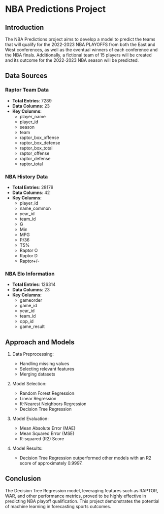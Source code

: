 # NBA Predictions Project

## Introduction

The NBA Predictions project aims to develop a model to predict the teams that will qualify for the 2022-2023 NBA PLAYOFFS from both the East and West conferences, as well as the eventual winners of each conference and the NBA finals. Additionally, a fictional team of 15 players will be created and its outcome for the 2022-2023 NBA season will be predicted.

## Data Sources

### Raptor Team Data
- **Total Entries**: 7289
- **Data Columns**: 23
- **Key Columns**:
  - player_name
  - player_id
  - season
  - team
  - raptor_box_offense
  - raptor_box_defense
  - raptor_box_total
  - raptor_offense
  - raptor_defense
  - raptor_total

### NBA History Data
- **Total Entries**: 28179
- **Data Columns**: 42
- **Key Columns**:
  - player_id
  - name_common
  - year_id
  - team_id
  - G
  - Min
  - MPG
  - P/36
  - TS%
  - Raptor O
  - Raptor D
  - Raptor+/-


### NBA Elo Information
- **Total Entries**: 126314
- **Data Columns**: 23
- **Key Columns**:
  - gameorder
  - game_id
  - year_id
  - team_id
  - opp_id
  - game_result

## Approach and Models

1. Data Preprocessing:
   - Handling missing values
   - Selecting relevant features
   - Merging datasets

2. Model Selection:
   - Random Forest Regression
   - Linear Regression
   - K-Nearest Neighbors Regression
   - Decision Tree Regression

3. Model Evaluation:
   - Mean Absolute Error (MAE)
   - Mean Squared Error (MSE)
   - R-squared (R2) Score

4. Model Results:
   - Decision Tree Regression outperformed other models with an R2 score of approximately 0.9997.

## Conclusion

The Decision Tree Regression model, leveraging features such as RAPTOR, WAR, and other performance metrics, proved to be highly effective in predicting NBA playoff qualification. This project demonstrates the potential of machine learning in forecasting sports outcomes.